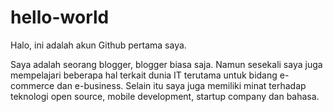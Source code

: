 # hello-world

Halo, ini adalah akun Github pertama saya.

Saya adalah seorang blogger, blogger biasa saja. Namun sesekali saya juga mempelajari beberapa hal terkait dunia IT terutama untuk bidang e-commerce dan e-business. Selain itu saya juga memiliki minat terhadap teknologi open source, mobile development, startup company dan bahasa.
